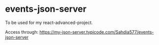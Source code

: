 # events-json-server

To be used for my react-advanced-project.

Access through: https://my-json-server.typicode.com/Sahdia577/events-json-server
